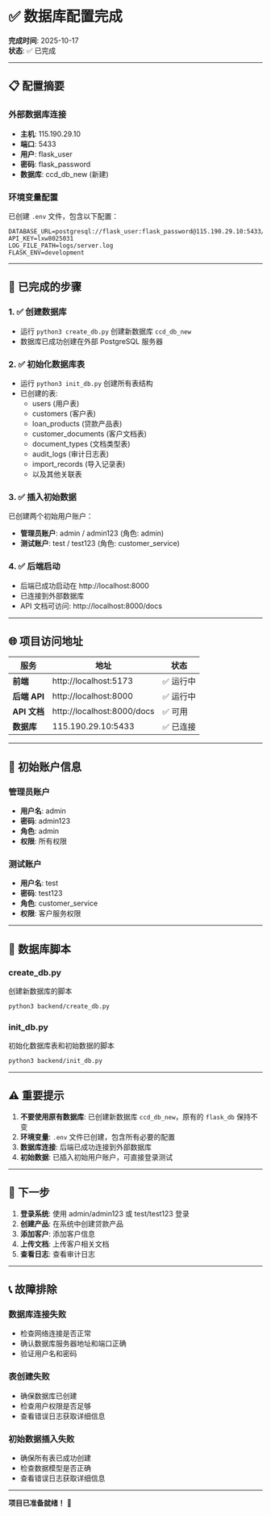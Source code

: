 # ✅ 数据库配置完成

**完成时间**: 2025-10-17  
**状态**: ✅ 已完成

---

## 📋 配置摘要

### 外部数据库连接
- **主机**: 115.190.29.10
- **端口**: 5433
- **用户**: flask_user
- **密码**: flask_password
- **数据库**: ccd_db_new (新建)

### 环境变量配置
已创建 `.env` 文件，包含以下配置：
```
DATABASE_URL=postgresql://flask_user:flask_password@115.190.29.10:5433/ccd_db_new
API_KEY=lxw8025031
LOG_FILE_PATH=logs/server.log
FLASK_ENV=development
```

---

## 🚀 已完成的步骤

### 1. ✅ 创建数据库
- 运行 `python3 create_db.py` 创建新数据库 `ccd_db_new`
- 数据库已成功创建在外部 PostgreSQL 服务器

### 2. ✅ 初始化数据库表
- 运行 `python3 init_db.py` 创建所有表结构
- 已创建的表:
  - users (用户表)
  - customers (客户表)
  - loan_products (贷款产品表)
  - customer_documents (客户文档表)
  - document_types (文档类型表)
  - audit_logs (审计日志表)
  - import_records (导入记录表)
  - 以及其他关联表

### 3. ✅ 插入初始数据
已创建两个初始用户账户：
- **管理员账户**: admin / admin123 (角色: admin)
- **测试账户**: test / test123 (角色: customer_service)

### 4. ✅ 后端启动
- 后端已成功启动在 http://localhost:8000
- 已连接到外部数据库
- API 文档可访问: http://localhost:8000/docs

---

## 🌐 项目访问地址

| 服务 | 地址 | 状态 |
|------|------|------|
| **前端** | http://localhost:5173 | ✅ 运行中 |
| **后端 API** | http://localhost:8000 | ✅ 运行中 |
| **API 文档** | http://localhost:8000/docs | ✅ 可用 |
| **数据库** | 115.190.29.10:5433 | ✅ 已连接 |

---

## 📝 初始账户信息

### 管理员账户
- **用户名**: admin
- **密码**: admin123
- **角色**: admin
- **权限**: 所有权限

### 测试账户
- **用户名**: test
- **密码**: test123
- **角色**: customer_service
- **权限**: 客户服务权限

---

## 🔧 数据库脚本

### create_db.py
创建新数据库的脚本
```bash
python3 backend/create_db.py
```

### init_db.py
初始化数据库表和初始数据的脚本
```bash
python3 backend/init_db.py
```

---

## ⚠️ 重要提示

1. **不要使用原有数据库**: 已创建新数据库 `ccd_db_new`，原有的 `flask_db` 保持不变
2. **环境变量**: `.env` 文件已创建，包含所有必要的配置
3. **数据库连接**: 后端已成功连接到外部数据库
4. **初始数据**: 已插入初始用户账户，可直接登录测试

---

## 🎯 下一步

1. **登录系统**: 使用 admin/admin123 或 test/test123 登录
2. **创建产品**: 在系统中创建贷款产品
3. **添加客户**: 添加客户信息
4. **上传文档**: 上传客户相关文档
5. **查看日志**: 查看审计日志

---

## 📞 故障排除

### 数据库连接失败
- 检查网络连接是否正常
- 确认数据库服务器地址和端口正确
- 验证用户名和密码

### 表创建失败
- 确保数据库已创建
- 检查用户权限是否足够
- 查看错误日志获取详细信息

### 初始数据插入失败
- 确保所有表已成功创建
- 检查数据模型是否正确
- 查看错误日志获取详细信息

---

**项目已准备就绪！** 🎉

